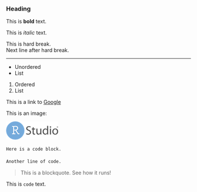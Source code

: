 ### Heading 

This is **bold** text. 

This is *italic* text.

This is hard break.  
Next line after hard break.

***

- Unordered
- List

1. Ordered
2. List

This is a link to [Google](https://www.google.com)

This is an image:

![](rstudio.png)

```r
Here is a code block.

Another line of code.
```

> This is a blockquote. See how it runs!

This is `code` text.

